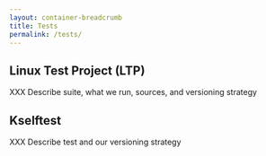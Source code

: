 ```yaml
---
layout: container-breadcrumb
title: Tests
permalink: /tests/
---
```


## Linux Test Project (LTP)

XXX Describe suite, what we run, sources, and versioning strategy

## Kselftest

XXX Describe test and our versioning strategy
